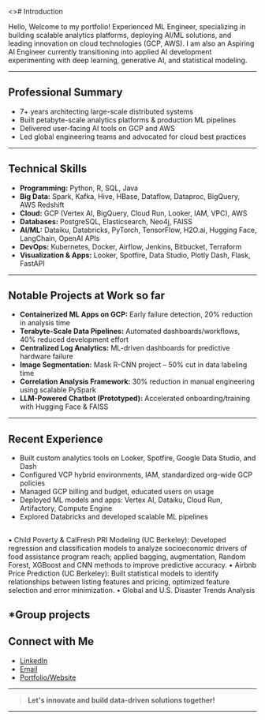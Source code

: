 <># Introduction  
  
Hello, Welcome to my portfolio! Experienced ML Engineer, specializing in building scalable analytics platforms, deploying AI/ML solutions, 
and leading innovation on cloud technologies (GCP, AWS). I am also an Aspiring AI Engineer currently transitioning into applied AI development experimenting with deep learning, generative AI, and statistical modeling.

---

##  Professional Summary

- 7+ years architecting large-scale distributed systems
- Built petabyte-scale analytics platforms & production ML pipelines
- Delivered user-facing AI tools on GCP and AWS
- Led global engineering teams and advocated for cloud best practices

---

## Technical Skills

- **Programming:** Python, R, SQL, Java
- **Big Data:** Spark, Kafka, Hive, HBase, Dataflow, Dataproc, BigQuery, AWS Redshift
- **Cloud:** GCP (Vertex AI, BigQuery, Cloud Run, Looker, IAM, VPC), AWS
- **Databases:** PostgreSQL, Elasticsearch, Neo4j, FAISS
- **AI/ML:** Dataiku, Databricks, PyTorch, TensorFlow, H2O.ai, Hugging Face, LangChain, OpenAI APIs
- **DevOps:** Kubernetes, Docker, Airflow, Jenkins, Bitbucket, Terraform
- **Visualization & Apps:** Looker, Spotfire, Data Studio, Plotly Dash, Flask, FastAPI

---

## Notable Projects at Work so far

- **Containerized ML Apps on GCP:** Early failure detection, 20% reduction in analysis time
- **Terabyte-Scale Data Pipelines:** Automated dashboards/workflows, 40% reduced development effort
- **Centralized Log Analytics:** ML-driven dashboards for predictive hardware failure
- **Image Segmentation:** Mask R-CNN project – 50% cut in data labeling time
- **Correlation Analysis Framework:** 30% reduction in manual engineering using scalable PySpark
- **LLM-Powered Chatbot (Prototyped):** Accelerated onboarding/training with Hugging Face & FAISS

---

##  Recent Experience

- Built custom analytics tools on Looker, Spotfire, Google Data Studio, and Dash
- Configured VCP hybrid environments, IAM, standardized org-wide GCP policies
- Managed GCP billing and budget, educated users on usage
- Deployed ML models and apps: Vertex AI, Dataiku, Cloud Run, Artifactory, Compute Engine
- Explored Databricks and developed scalable ML pipelines

## 
•	Child Poverty & CalFresh PRI Modeling (UC Berkeley): Developed regression and classification models to analyze socioeconomic drivers of food assistance program reach; applied bagging, augmentation, Random Forest, XGBoost and CNN methods to improve predictive accuracy.
•	Airbnb Price Prediction (UC Berkeley): Built statistical models to identify relationships between listing features and pricing, optimized feature selection and error minimization.
•	Global and U.S. Disaster Trends Analysis


*Group projects
---

## Connect with Me

- [LinkedIn](#https://www.linkedin.com/in/kirthishanbhag/)
- [Email](#)
- [Portfolio/Website](#)

---

> **Let's innovate and build data-driven solutions together!**

---


